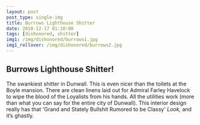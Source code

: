 ```yaml
---
layout: post
post_type: single-img
title: Burrows Lighthouse Shitter
date: 2018-12-17 01:10:00
tags: [dishonored, shitter]
img1: /img/dishonored/burrows1.jpg
img1_rollover: /img/dishonored/burrows2.jpg
---
```

## Burrows Lighthouse Shitter!

The swankiest shitter in Dunwall. This is even nicer than the toilets at the Boyle mansion. There are clean linens laid out for Admiral Farley Havelock to wipe the blood of the Loyalists from his hands. All the utilities work (more than what you can say for the entire city of Dunwall). This interior design really has that 'Grand and Stately Bullshit Rumored to be Classy' *Look,* and it’s ghastly.
